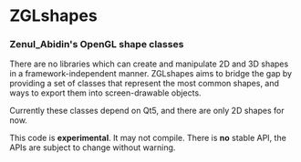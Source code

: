 # ZGLshapes
### Zenul_Abidin's OpenGL shape classes

There are no libraries which can create and manipulate 2D and 3D shapes in a framework-independent manner. ZGLshapes aims to bridge the gap by providing a set of classes that represent the most common shapes, and ways to export them into screen-drawable objects.

Currently these classes depend on Qt5, and there are only 2D shapes for now.

This code is **experimental**. It may not compile. There is **no** stable API, the APIs are subject to change without warning.
